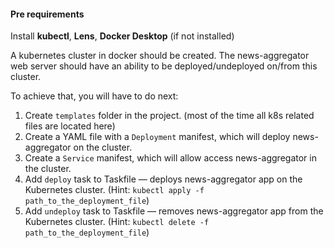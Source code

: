 #### Pre requirements
Install **kubectl**, **Lens**, **Docker Desktop** (if not installed)

A kubernetes cluster in docker should be created. The news-aggregator web server should have an ability 
to be deployed/undeployed on/from this cluster.

To achieve that, you will have to do next:
1. Create `templates` folder in the project. (most of the time all k8s related files are located here)
2. Create a YAML file with a `Deployment` manifest, which will deploy news-aggregator on the cluster.
3. Create a `Service` manifest, which will allow access news-aggregator in the cluster.
4. Add `deploy` task to Taskfile — deploys news-aggregator app on the Kubernetes cluster. (Hint: `kubectl apply -f path_to_the_deployment_file`)
5. Add `undeploy` task to Taskfile  — removes news-aggregator app from the Kubernetes cluster. (Hint: `kubectl delete -f path_to_the_deployment_file`)
